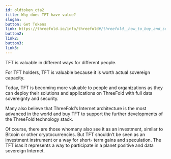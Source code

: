 ```yaml
---
id: oldtoken_cta2
title: Why does TFT have value?
slogan:
button: Get Tokens
link: https://threefold.io/info/threefold#/threefold__how_to_buy_and_sell
button2:
link2:
button3:
link3:
---
```


TFT is valuable in different ways for different people.

For TFT holders, TFT is valuable because it is worth actual sovereign capacity. 

Today, TFT is becoming more valuable to people and organizations as they can deploy their solutions and applications on ThreeFold with full data sovereignty and security. 

Many also believe that ThreeFold’s Internet architecture is the most advanced in the world and buy TFT to support the further developments of the ThreeFold technology stack.

Of course, there are those whomany also see it as an investment, similar to Bitcoin or other cryptocurrencies. But TFT shouldn’t be seen as an investment instrument or a way for short- term gains and speculation. The TFT isas it represents a way to participate in a planet positive and data sovereign Internet.
